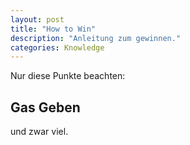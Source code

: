 ```yaml
---
layout: post
title: "How to Win"
description: "Anleitung zum gewinnen."
categories: Knowledge
---
```


Nur diese Punkte beachten:

## Gas Geben
und zwar viel.

